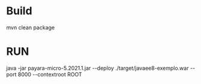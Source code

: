 # Build
mvn clean package

# RUN

java -jar payara-micro-5.2021.1.jar --deploy ./target/javaee8-exemplo.war --port 8000 --contextroot ROOT
